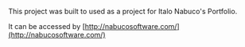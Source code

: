 This project was built to used as a project for Italo Nabuco's Portfolio.

It can be accessed by [http://nabucosoftware.com/](http://nabucosoftware.com/)  